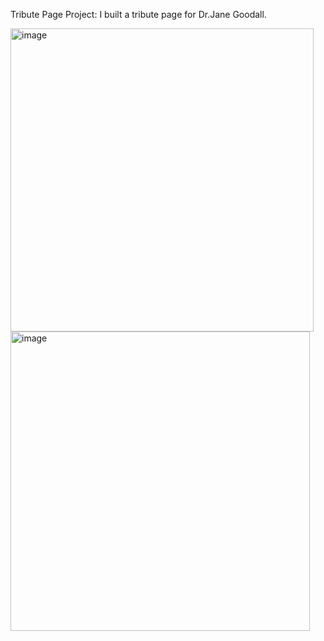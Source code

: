 Tribute Page Project: I built a tribute page for Dr.Jane Goodall.



<img width="485" alt="image" src="https://user-images.githubusercontent.com/114758530/231873219-5e407ba8-7a6e-4f9c-b5ed-ddddeb82b52b.png">
<img width="479" alt="image" src="https://user-images.githubusercontent.com/114758530/231873356-e525a172-708b-4032-8e47-5880b761d07c.png">
